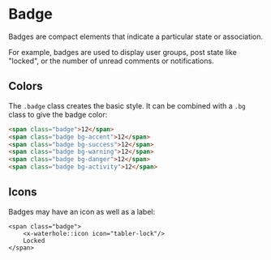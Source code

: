 # Badge

Badges are compact elements that indicate a particular state or association.

For example, badges are used to display user groups, post state like "locked", or the number of unread comments or notifications.

## Colors

The `.badge` class creates the basic style. It can be combined with a `.bg` class to give the badge color:

```html render
<span class="badge">12</span>
<span class="badge bg-accent">12</span>
<span class="badge bg-success">12</span>
<span class="badge bg-warning">12</span>
<span class="badge bg-danger">12</span>
<span class="badge bg-activity">12</span>
```

## Icons

Badges may have an icon as well as a label:

```blade render
<span class="badge">
    <x-waterhole::icon icon="tabler-lock"/>
    Locked
</span>
```
